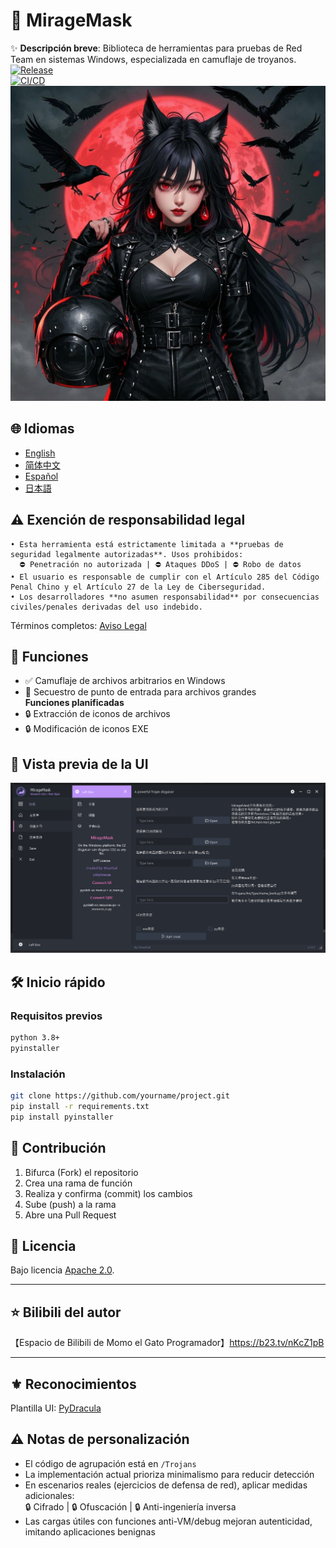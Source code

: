 # 🚀 MirageMask  
✨ **Descripción breve**: Biblioteca de herramientas para pruebas de Red Team en sistemas Windows, especializada en camuflaje de troyanos.  
[![Release](https://img.shields.io/github/v/release/yourname/project)](https://github.com/yourname/project)  
[![CI/CD](https://img.shields.io/github/actions/workflow/status/yourname/project/build.yml)](https://github.com/yourname/project/actions)  
![Vista previa](back.png)  

## 🌐 Idiomas  
- [English](README.en.md)  
- [简体中文](README.md)  
- [Español](README.es.md)  
- [日本語](README.ja.md)  

## ⚠️ **Exención de responsabilidad legal**  
```text  
• Esta herramienta está estrictamente limitada a **pruebas de seguridad legalmente autorizadas**. Usos prohibidos:  
  ⛔ Penetración no autorizada | ⛔ Ataques DDoS | ⛔ Robo de datos  
• El usuario es responsable de cumplir con el Artículo 285 del Código Penal Chino y el Artículo 27 de la Ley de Ciberseguridad.  
• Los desarrolladores **no asumen responsabilidad** por consecuencias civiles/penales derivadas del uso indebido.  
```

  
Términos completos: [Aviso Legal](../legal/DISCLAIMER.md)  

## 🌟 Funciones  
- ✅ Camuflaje de archivos arbitrarios en Windows  
- 🚄 Secuestro de punto de entrada para archivos grandes  
**Funciones planificadas**  
- 🔒 Extracción de iconos de archivos  
- 🔒 Modificación de iconos EXE  

## 🔰 Vista previa de la UI  
![Vista previa](seeUI.png)  

## 🛠️ Inicio rápido  
### Requisitos previos  
```bash  
python 3.8+  
pyinstaller  
```

  

### Instalación  
```bash  
git clone https://github.com/yourname/project.git  
pip install -r requirements.txt  
pip install pyinstaller  
```

  

## 🤝 Contribución  
1. Bifurca (Fork) el repositorio  
2. Crea una rama de función  
3. Realiza y confirma (commit) los cambios  
4. Sube (push) a la rama  
5. Abre una Pull Request  

## 📜 Licencia  
Bajo licencia [Apache 2.0](LICENSE).  

---  
## ⭐ Bilibili del autor  
【Espacio de Bilibili de Momo el Gato Programador】[https://b23.tv/nKcZ1pB ](https://b23.tv/nKcZ1pB ) 

---  
## ⚜️ Reconocimientos  
Plantilla UI: [PyDracula](https://github.com/Wanderson-Magalhaes/PyDracula)  

## ⚠️ Notas de personalización  
- El código de agrupación está en `/Trojans`  
- La implementación actual prioriza minimalismo para reducir detección  
- En escenarios reales (ejercicios de defensa de red), aplicar medidas adicionales:  
  🔒 Cifrado | 🔒 Ofuscación | 🔒 Anti-ingeniería inversa  
- Las cargas útiles con funciones anti-VM/debug mejoran autenticidad, imitando aplicaciones benignas  
